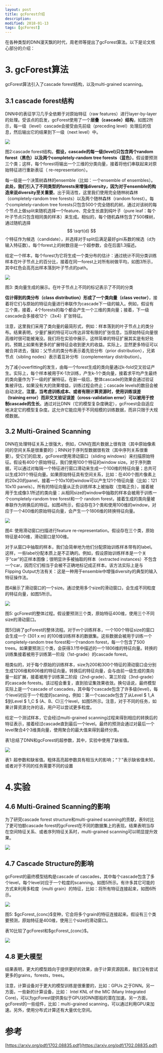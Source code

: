 ```yaml
---
layout: post
title: gcForest介绍
description: 
modified: 2018-01-13
tags: [gcForest]
---
```


在各种类型的DNN漫天飘的时代，周老师等提出了gcForest算法。以下是论文核心部分的介绍：

# 3. gcForest算法

gcForest算法引入了cascade forest结构，以及multi-grained scanning。

## 3.1 cascade forest结构

DNN中的表征学习几乎全依赖于对原始特征（raw features）进行layer-by-layer的处理。受该点的启发，gcForest使用了一个**层叠（cascade）结构**，如图2所示，每一级（level）cascade会接受由先前级（preceding level）处理后的信息，然后输出它的结果到下一级（next level）中。

<img src="http://pic.yupoo.com/wangdren23/Hpl8JfWQ/medish.jpg">

图2:cascade forest结构。**假设，cascade的每一级(level)只包含两个random forest（黑色）以及两个completely-random tree forests（蓝色）**。假设要预测三个类；这样，每个forest将输出一个三维的分类向量，接着将他们串联起来对原始特征进行重新表征（ re-representation）。

每一级是一个决策树森林的ensemble（比如：一个ensemble of ensembles）。**此处，我们引入了不同类型的forests来增强diversity，因为对于ensemble的构造来说diversity至关重要**。出于简洁性，这里我们使用完全随林树森林（completely-random tree forests）以及两个随林森林（random forest）。每个completely-random tree forests只包含500个完全随机的树，通过对该树的每个节点上做split来随机选择一个feature、完全生长直到纯叶子（pure leaf：每个叶子节点只包含相同类的样本）来生成。相似的，每个随机森林包含了500棵树，通过随机选择$$ \sqrt{d} $$个特征作为候选（candidate），并选择对于split后满足最好gini系数的候选（d为输入特征数）。每个forest上的树数目是一个超参数，会在后面1.3描述。

给定一个样本，每个forest为它将生成一个类分布的估计：通过统计不同分类训练样本在叶子节点上的百分比，接着在同一forest上对所有树做平均，如图3所示，其中红色会高亮出样本落到叶子节点的path。

<img src="http://pic.yupoo.com/wangdren23/Hplo9rQU/medish.jpg">

图3: 类向量生成的展示。在叶子节点上不同的标记表示了不同的分类

**估计得到的类分布（class distribution）形成了一个类向量（class vector）**，接着将它们与原始的特征向量进行串联作为cascade下一级的输入。例如，假设有三个类，接着，4个forests的每个都会产生一个三维的类向量；接着，下一级cascade会多接收12个（3x4）扩张特征。

注意，这里我们采用了类向量的最简形式，例如：样本落到的叶子节点上的类分布。结果表明，少量扩展的特征可以传达非常有限的扩张信息，当原始特征向量很高维时很可能被淹没。我们将在实验中展示，这样简单的特征扩展其实是有好处的。预期上如果有更多的扩展特征会收到更大的收益。实际上，显然更多特征可以被合并进去，强如：父节点的类分布表示着先验分布（prior distribution），兄弟节点（sibling nodes）表示着互补分布（complementary distribution）。

为了减小overfitting的发生，由每一个forest生成的类向量通过k-fold交叉验证产生。实际上，每个样本被用于K-1次训练，产生k-1个类向量，接着求平均产生最终的类向量作为下一级的扩展特征。在新一级后，整体cascade的效果会通过验证集被评估，如果没有大的效果增益，训练过程会终止；cascade levels的数目会被自动决定。**注意，当考虑训练成本、或者有限计算资源时，使用训练误差（training error）而非交叉验证误差（cross-validation error）可以被用于控制cascade的生长**。通过对比DNN（它的模型复杂度确定），gcFroest会自适应地决定它的模型复杂度。这允许它能应用于不同规模的训练数据，而非只限于大规模数据。

## 3.2 Multi-Grained Scanning

DNN在处理特征关系上很强大，例如，CNN在图片数据上很有效（其中原始像素间的空间关系是很重要的）；RNN对于序列型数据很有效（其中序列关系很重要）。受它们的启发，gcForest使用滑动窗口（sliding windows）来扫描原始特征。假设有400个原始特征，我们使用100个特征的window size。对于序列数据，可以通过对每隔一个特征进行窗口滑动来生成一个100维的特征向量；总共可以生成301个特征向量。如果原始特征具有空间关系，比如：在400个图片像素上的20x20的panel，接着一个10x10的window可以产生121个特征向量（比如：121 10x10 panels）。所有的特征向量从正负训练样本上被抽取（忽略正负），接着被用于生成像3.1所述的类向量：从相同size的window中抽取的样本会被用于训练一个completely-random tree forest和一个 random forest，接着生成的类向量被串联作为转换后的特征。如图4所示，假设存在3个类和使用100维的window，对应于一个400维的原始特征向量，会产生一个1806维的转换特征向量。

<img src="http://pic.yupoo.com/wangdren23/HpmI9FUc/medish.jpg">

图4: 使用滑动窗口扫描进行feature re-representation。假设存在三个类，原始特征是400维，滑动窗口是100维。

对于从窗口中抽取的样本，我们会简单地为他们分配原始训练样本带有的label。这样，一些label分配本质上是不正确的。例如，假设原始训练样本是一个关于“car”的正样本图像；很明显许多被抽取的样本（extracted instances）不包含一个car，因而它们相当于会被不正确地标记成正样本。该方法实际上是与Flipping Output方法有关：这是一种用于ensemble中增强diversity的典型的输入特征操作法。

图4展示了滑动窗口的一个size。通过使用多个size的滑动窗口，会生成不同粒度的特征向量，如图5所示。

<img src="http://pic.yupoo.com/wangdren23/HpmL8wY7/medish.jpg">

图5: gcForest的整体过程。假设要预测三个类，原始特征400维，使用三个不同size的滑动窗口。

图5归纳了gcForest的整体流程。对于m个训练样本，一个100个特征size的窗口会生成一个 (301 x m) 的100维训练样本的数据集。这些数据会被用于训练一个completely-random tree forest和一个random forest，每一个包含了500 trees。如果要预测三个类，会获得3.1节中描述的一个1806维的特征向量。转换的训练集接着被用于训练第一阶段（1st-grade）的cascade forest。

相类似的，对于每个原始的训练样本，size为200和300个特征的滑动窗口会分别生成1206维和606维的特征向量。转换后的特征向量，会与由前一级生成的类向量一起扩展，接着被用于训练第二阶段（2nd-grade）、第三阶段（3nd-grade）的cascade forests。该过程会重复，直到验证集效果收敛。换句话说，最终模型实际上是一个cascade of cascades，其中每个cascade包含了许多级(level)，每个level对应于一个粒度的scaning，例如：第一个cascade包含了从Level \$ 1_A \$到Level \$ 1_C \$ (A、B、C)三个level，如图5所示。注意，对于不同的任务，如果计算资源允许的话，用户可以尝试更多粒度。

给定一个测试样本，它会经过multi-grained scanning过程来得到相应的转换后的特征表示，接着经过cascade直到最后一个level。最终的预测会通过对最后一个level聚合4个3维类向量，使用聚合的最大值来得到最终分类。

表1总结了DNN和gcForest的超参数，其中，实验中使用了缺省值。

<img src="http://pic.yupoo.com/wangdren23/Hpn62YQV/medish.jpg">

表1: 超参数和缺省值。粗体高亮超参数具有相当大的影响；“？”表示缺省值未知，或者对于不同的任务需要不同的设置

# 4.实验

## 4.6 Multi-Grained Scanning的影响

为了研究cascade forest structure和multi-grained scanning的贡献，表9对比了更可怕额cascade forest的gcForest在不同的数据集上的表现。结果表明当存在空间特征关系、或者序列特征关系时，multi-grained scanning可以明显提升效果。

<img src="http://pic.yupoo.com/wangdren23/HpncG6Rh/medish.jpg">

## 4.7 Cascade Structure的影响

gcForest的最终模型结构是cascade of cascades，其中每个cascade包含了多个level，每个level对应于一个粒度的scanning，如图5所示。有许多其它可能的方式来利用多粒度（multi grain）的特征，比如：将所有特征连接起来，如图6所示。

<img src="http://pic.yupoo.com/wangdren23/Hpnlmt1N/medish.jpg">

图5: \$gcForest_{conc}\$变种，它会将多个grain的特征连接起来。假设有三个类要预测，原始特征是400维，使用三个size的滑动窗口。

表10比较了gcForest和\$gcForest_{conc}\$。

<img src="http://pic.yupoo.com/wangdren23/HpnnWOZ6/medish.jpg">

## 4.8 更大模型

结果表明，更大的模型趋向于提供更好的效果，由于计算资源因素，我们没有尝试更多的grains，forests，trees。

注意，计算设备对于更大的模型训练是很重要的，比如：GPUs 之于DNN。另一方面，一些新的计算设备，比如： Intel KNL of the MIC (Many Integrated Core)，可以为gcForest提供类似于GPU对DNN那般的潜在加速。另一方面，gcForest的一些组件，比如：multi-grained scanning，可以通过利用GPU来加速。另外，使用分布式计算还有大量优化空间。

# 参考

[https://arxiv.org/pdf/1702.08835.pdf](https://arxiv.org/pdf/1702.08835.pdf)